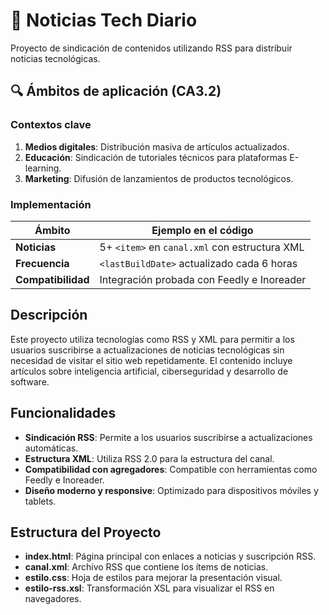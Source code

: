 # 📰 Noticias Tech Diario

Proyecto de sindicación de contenidos utilizando RSS para distribuir noticias tecnológicas.

## 🔍 Ámbitos de aplicación (CA3.2)  
### Contextos clave
1. **Medios digitales**: Distribución masiva de artículos actualizados.  
2. **Educación**: Sindicación de tutoriales técnicos para plataformas E-learning.  
3. **Marketing**: Difusión de lanzamientos de productos tecnológicos.  

### Implementación
| Ámbito            | Ejemplo en el código                          |  
|-------------------|-----------------------------------------------|  
| **Noticias**      | 5+ `<item>` en `canal.xml` con estructura XML |  
| **Frecuencia**    | `<lastBuildDate>` actualizado cada 6 horas    |  
| **Compatibilidad**| Integración probada con Feedly e Inoreader    |  

## **Descripción**

Este proyecto utiliza tecnologías como RSS y XML para permitir a los usuarios suscribirse a actualizaciones de noticias tecnológicas sin necesidad de visitar el sitio web repetidamente. El contenido incluye artículos sobre inteligencia artificial, ciberseguridad y desarrollo de software.

## **Funcionalidades**

- **Sindicación RSS**: Permite a los usuarios suscribirse a actualizaciones automáticas.
- **Estructura XML**: Utiliza RSS 2.0 para la estructura del canal.
- **Compatibilidad con agregadores**: Compatible con herramientas como Feedly e Inoreader.
- **Diseño moderno y responsive**: Optimizado para dispositivos móviles y tablets.

## **Estructura del Proyecto**

- **index.html**: Página principal con enlaces a noticias y suscripción RSS.
- **canal.xml**: Archivo RSS que contiene los ítems de noticias.
- **estilo.css**: Hoja de estilos para mejorar la presentación visual.
- **estilo-rss.xsl**: Transformación XSL para visualizar el RSS en navegadores.


